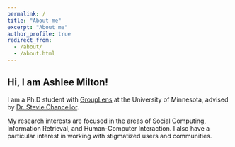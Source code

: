 ```yaml
---
permalink: /
title: "About me"
excerpt: "About me"
author_profile: true
redirect_from: 
  - /about/
  - /about.html
---
```


## Hi, I am Ashlee Milton!

I am a Ph.D student with [GroupLens](https://grouplens.org/) at the University of Minnesota, advised by [Dr. Stevie Chancellor](http://steviechancellor.com/). 

My research interests are focused in the areas of Social Computing, Information Retrieval, and Human-Computer Interaction. I also have a particular interest in working with stigmatized users and communities.